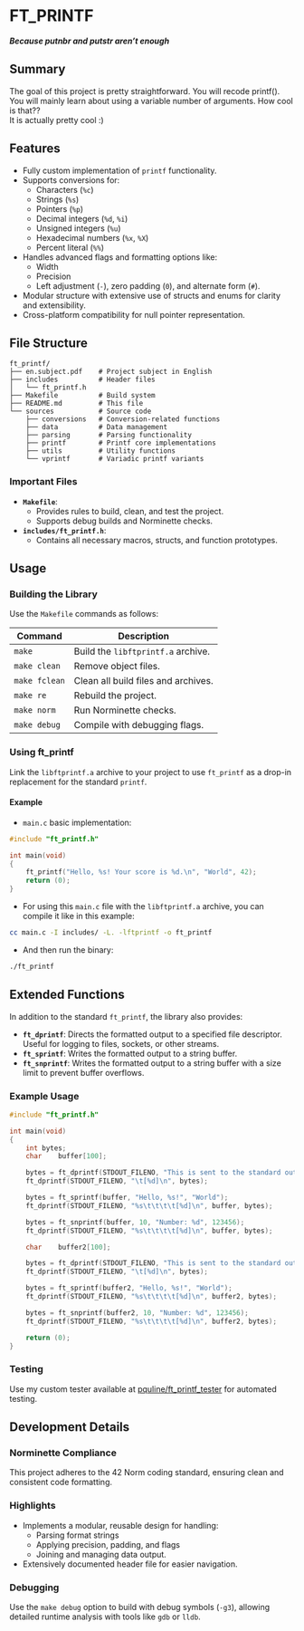# FT_PRINTF

***Because putnbr and putstr aren’t enough***

## Summary

The goal of this project is pretty straightforward. You will recode printf().</br>
You will mainly learn about using a variable number of arguments. How cool is that??</br>
It is actually pretty cool :)

## **Features**

- Fully custom implementation of `printf` functionality.
- Supports conversions for:
  - Characters (`%c`)
  - Strings (`%s`)
  - Pointers (`%p`)
  - Decimal integers (`%d`, `%i`)
  - Unsigned integers (`%u`)
  - Hexadecimal numbers (`%x`, `%X`)
  - Percent literal (`%%`)
- Handles advanced flags and formatting options like:
  - Width
  - Precision
  - Left adjustment (`-`), zero padding (`0`), and alternate form (`#`).
- Modular structure with extensive use of structs and enums for clarity and extensibility.
- Cross-platform compatibility for null pointer representation.

## **File Structure**

```plaintext
ft_printf/
├── en.subject.pdf    # Project subject in English
├── includes          # Header files
│   └── ft_printf.h
├── Makefile          # Build system
├── README.md         # This file
└── sources           # Source code
    ├── conversions   # Conversion-related functions
    ├── data          # Data management
    ├── parsing       # Parsing functionality
    ├── printf        # Printf core implementations
    ├── utils         # Utility functions
    └── vprintf       # Variadic printf variants
```

### **Important Files**

- **`Makefile`**:
  - Provides rules to build, clean, and test the project.
  - Supports debug builds and Norminette checks.
- **`includes/ft_printf.h`**:
  - Contains all necessary macros, structs, and function prototypes.

## **Usage**

### Building the Library

Use the `Makefile` commands as follows:

| Command          | Description                              |
|------------------|------------------------------------------|
| `make`           | Build the `libftprintf.a` archive.       |
| `make clean`     | Remove object files.                     |
| `make fclean`    | Clean all build files and archives.      |
| `make re`        | Rebuild the project.                     |
| `make norm`      | Run Norminette checks.                   |
| `make debug`     | Compile with debugging flags.            |

### Using ft_printf

Link the `libftprintf.a` archive to your project to use `ft_printf` as a drop-in replacement for the standard `printf`.

#### Example

- `main.c` basic implementation:

```c
#include "ft_printf.h"

int main(void)
{
	ft_printf("Hello, %s! Your score is %d.\n", "World", 42);
	return (0);
}
```

- For using this `main.c` file with the `libftprintf.a` archive, you can compile it like in this example:

```bash
cc main.c -I includes/ -L. -lftprintf -o ft_printf
```

- And then run the binary:

```bash
./ft_printf
```

## **Extended Functions**

In addition to the standard `ft_printf`, the library also provides:

- **`ft_dprintf`**: Directs the formatted output to a specified file descriptor. Useful for logging to files, sockets, or other streams.
- **`ft_sprintf`**: Writes the formatted output to a string buffer.
- **`ft_snprintf`**: Writes the formatted output to a string buffer with a size limit to prevent buffer overflows.

### Example Usage

```c
#include "ft_printf.h"

int main(void)
{
	int	bytes;
	char	buffer[100];

	bytes = ft_dprintf(STDOUT_FILENO, "This is sent to the standard output: %d", 42);
	ft_dprintf(STDOUT_FILENO, "\t[%d]\n", bytes);

	bytes = ft_sprintf(buffer, "Hello, %s!", "World");
	ft_dprintf(STDOUT_FILENO, "%s\t\t\t\t[%d]\n", buffer, bytes);

	bytes = ft_snprintf(buffer, 10, "Number: %d", 123456);
	ft_dprintf(STDOUT_FILENO, "%s\t\t\t\t[%d]\n", buffer, bytes);

	char	buffer2[100];

	bytes = ft_dprintf(STDOUT_FILENO, "This is sent to the standard output: %d", 42);
	ft_dprintf(STDOUT_FILENO, "\t[%d]\n", bytes);

	bytes = ft_sprintf(buffer2, "Hello, %s!", "World");
	ft_dprintf(STDOUT_FILENO, "%s\t\t\t\t[%d]\n", buffer2, bytes);

	bytes = ft_snprintf(buffer2, 10, "Number: %d", 123456);
	ft_dprintf(STDOUT_FILENO, "%s\t\t\t\t[%d]\n", buffer2, bytes);

	return (0);
}
```

### Testing

Use my custom tester available at [pquline/ft_printf_tester](https://github.com/pquline/ft_printf_tester) for automated testing.

## **Development Details**

### Norminette Compliance

This project adheres to the 42 Norm coding standard, ensuring clean and consistent code formatting.

### Highlights

- Implements a modular, reusable design for handling:
  - Parsing format strings
  - Applying precision, padding, and flags
  - Joining and managing data output.
- Extensively documented header file for easier navigation.

### Debugging

Use the `make debug` option to build with debug symbols (`-g3`), allowing detailed runtime analysis with tools like `gdb` or `lldb`.
